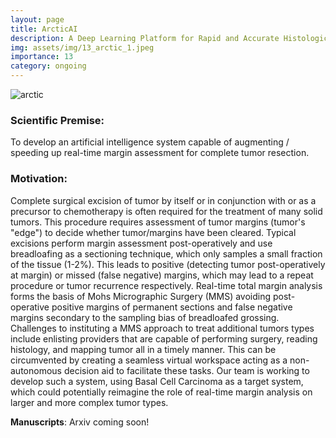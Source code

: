 ```yaml
---
layout: page
title: ArcticAI
description: A Deep Learning Platform for Rapid and Accurate Histological Assessment of Intraoperative Tumor Margins
img: assets/img/13_arctic_1.jpeg
importance: 13
category: ongoing
---
```


![arctic](/levylab/assets/img/13_arctic_2.jpeg)

### Scientific Premise:
To develop an artificial intelligence system capable of augmenting / speeding up real-time margin assessment for complete tumor resection.

### Motivation:
Complete surgical excision of tumor by itself or in conjunction with or as a precursor to chemotherapy is often required for the treatment of many solid tumors. This procedure requires assessment of tumor margins (tumor's "edge") to decide whether tumor/margins have been cleared. Typical excisions perform margin assessment post-operatively and use breadloafing as a sectioning technique, which only samples a small fraction of the tissue (1-2%). This leads to positive (detecting tumor post-operatively at margin) or missed (false negative) margins, which may lead to a repeat procedure or tumor recurrence respectively. Real-time total margin analysis forms the basis of Mohs Micrographic Surgery (MMS) avoiding post-operative positive margins of permanent sections and false negative margins secondary to the sampling bias of breadloafed grossing. Challenges to instituting a MMS approach to treat additional tumors types include enlisting providers that are capable of performing surgery, reading histology, and mapping tumor all in a timely manner. This can be circumvented by creating a seamless virtual workspace acting as a non-autonomous decision aid to facilitate these tasks. Our team is working to develop such a system, using Basal Cell Carcinoma as a target system, which could potentially reimagine the role of real-time margin analysis on larger and more complex tumor types.

**Manuscripts**:
Arxiv coming soon!
